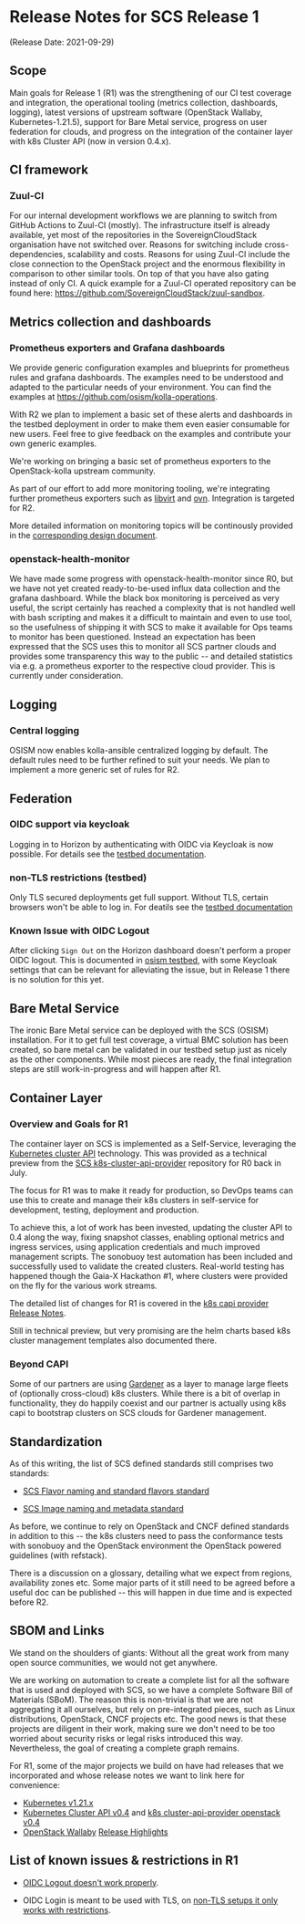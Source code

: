 # Release Notes for SCS Release 1
(Release Date: 2021-09-29)

## Scope

Main goals for Release 1 (R1) was the strengthening of our CI test coverage and
integration, the operational tooling (metrics collection, dashboards, logging),
latest versions of upstream software (OpenStack Wallaby, Kubernetes-1.21.5),
support for Bare Metal service, progress on user federation for clouds, and
progress on the integration of the container layer with k8s Cluster API (now in
version 0.4.x).


## CI framework

### Zuul-CI

For our internal development workflows we are planning to switch from GitHub
Actions to Zuul-CI (mostly). The infrastructure itself is already available,
yet most of the repositories in the SovereignCloudStack organisation have not
switched over. Reasons for switching include cross-dependencies, scalability
and costs. Reasons for using Zuul-CI include the close connection to the
OpenStack project and the enormous flexibility in comparison to other similar
tools. On top of that you have also gating instead of only CI. A quick example
for a Zuul-CI operated repository can be found here:
https://github.com/SovereignCloudStack/zuul-sandbox.

## Metrics collection and dashboards

### Prometheus exporters and Grafana dashboards

We provide generic configuration examples and blueprints for prometheus rules
and grafana dashboards. The examples need to be understood and adapted to the
particular needs of your environment. You can find the examples at
<https://github.com/osism/kolla-operations>.

With R2 we plan to implement a basic set of these alerts and dashboards in the
testbed deployment in order to make them even easier consumable for new users.
Feel free to give feedback on the examples and contribute your own generic
examples.

We're working on bringing a basic set of prometheus exporters to the
OpenStack-kolla upstream community.

As part of our effort to add more monitoring tooling, we're integrating further
prometheus exporters such as
[libvirt](https://review.opendev.org/c/openstack/kolla-ansible/+/643568) and
[ovn](https://review.opendev.org/c/openstack/kolla/+/762986). Integration is
targeted for R2.

More detailed information on monitoring topics will be continously provided in
the [corresponding design
document](https://github.com/SovereignCloudStack/Docs/blob/main/Design-Docs/monitoring.md).

### openstack-health-monitor

We have made some progress with openstack-health-monitor since R0, but we have
not yet created ready-to-be-used influx data collection and the grafana
dashboard.  While the black box monitoring is perceived as very useful, the
script certainly has reached a complexity that is not handled well with bash
scripting and makes it a difficult to maintain and even to use tool, so the
usefulness of shipping it with SCS to make it available for Ops teams to
monitor has been questioned. Instead an expectation has been expressed that the
SCS uses this to monitor all SCS partner clouds and provides some transparency
this way to the public -- and detailed statistics via e.g. a prometheus
exporter to the respective cloud provider. This is currently under consideration.

## Logging

### Central logging

OSISM now enables kolla-ansible centralized logging by default. The default
rules need to be further refined to suit your needs. We plan to implement a
more generic set of rules for R2.

## Federation

### OIDC support via keycloak

Logging in to Horizon by authenticating with OIDC via Keycloak is now possible.
For details see the [testbed documentation](
https://github.com/osism/testbed/blob/8430afdd36307acc1bf5ebd930ecbd3dd4b1dd22/docs/source/usage.rst#authentication-with-openid-connect).

### non-TLS restrictions (testbed)

Only TLS secured deployments get full support.
Without TLS, certain browsers won't be able to log in.
For deatils see the [testbed documentation](
https://github.com/osism/testbed/blob/8430afdd36307acc1bf5ebd930ecbd3dd4b1dd22/docs/source/usage.rst#ssl-tls-connection-to-keycloak-openid-connect-provider)

### Known Issue with OIDC Logout

After clicking `Sign Out` on the Horizon dashboard doesn't perform
a proper OIDC logout. This is documented in [osism testbed](
https://github.com/osism/testbed/blob/8430afdd36307acc1bf5ebd930ecbd3dd4b1dd22/docs/source/usage.rst#openstack-web-dashboard-horizon-logout),
with some Keycloak settings that can be relevant for alleviating the issue,
but in Release 1 there is no solution for this yet.


## Bare Metal Service

The ironic Bare Metal service can be deployed with the SCS (OSISM)
installation. For it to get full test coverage, a virtual BMC
solution has been created, so bare metal can be validated in our testbed
setup just as nicely as the other components. While most pieces
are ready, the final integration steps are still work-in-progress
and will happen after R1.

## Container Layer 

### Overview and Goals for R1

The container layer on SCS is implemented as a Self-Service,
leveraging the [Kubernetes cluster API](https://cluster-api.sigs.k8s.io/)
technology. This was provided as a technical preview from the
[SCS k8s-cluster-api-provider](https://github.com/SovereignCloudStack/k8s-cluster-api-provider)
repository for R0 back in July.

The focus for R1 was to make it ready for production, so DevOps teams can
use this to create and manage their k8s clusters in self-service for
development, testing, deployment and production.

To achieve this, a lot of work has been invested, updating the
cluster API to 0.4 along the way, fixing snapshot classes, enabling
optional metrics and ingress services, using application credentials
and much improved management scripts. The sonobuoy test automation has
been included and successfully used to validate the created clusters.
Real-world testing has happened though the Gaia-X Hackathon #1, where
clusters were provided on the fly for the various work streams.

The detailed list of changes for R1 is covered in the
[k8s capi provider Release Notes](https://github.com/SovereignCloudStack/k8s-cluster-api-provider/blob/master/Release-Notes-R1.md).

Still in technical preview, but very promising are the helm charts
based k8s cluster management templates also documented there.

### Beyond CAPI

Some of our partners are using [Gardener](https://gardener.io) as a layer to manage
large fleets of (optionally cross-cloud) k8s clusters. While there is a bit of
overlap in functionality, they do happily coexist and our partner is actually
using k8s capi to bootstrap clusters on SCS clouds for Gardener management.

## Standardization

As of this writing, the list of SCS defined standards still comprises
two standards:

* [SCS Flavor naming and standard flavors standard](Design-Docs/flavor-naming.md)

* [SCS Image naming and metadata standard](Design-Docs/Image-Properties-Spec.md)

As before, we continue to rely on OpenStack and CNCF defined standards
in addition to this -- the k8s clusters need to pass the conformance
tests with sonobuoy and the OpenStack environment the OpenStack powered
guidelines (with refstack).

There is a discussion on a glossary, detailing what we expect from regions,
availability zones etc. Some major parts of it still need to be agreed
before a useful doc can be published -- this will happen in due time and
is expected before R2.

## SBOM and Links

We stand on the shoulders of giants:
Without all the great work from many open source communities, we would
not get anywhere.

We are working on automation to create a complete list for all the software
that is used and deployed with SCS, so we have a complete Software Bill
of Materials (SBoM). The reason this is non-trivial is that we are not
aggregating it all ourselves, but rely on pre-integrated pieces, such
as Linux distributions, OpenStack, CNCF projects etc. The good news is
that these projects are diligent in their work, making sure we don't need
to be too worried about security risks or legal risks introduced this way.
Nevertheless, the goal of creating a complete graph remains.

For R1, some of the major projects we build on have had releases that we
incorporated and whose release notes we want to link here for convenience:

* [Kubernetes v1.21.x](https://github.com/kubernetes/kubernetes/releases)
* [Kubernetes Cluster API v0.4](https://github.com/kubernetes-sigs/cluster-api/releases)
  and [k8s cluster-api-provider openstack v0.4](https://github.com/kubernetes-sigs/cluster-api-provider-openstack/releases)
* [OpenStack Wallaby](https://releases.openstack.org/wallaby/) [Release Highlights](https://releases.openstack.org/wallaby/highlights.html)

## List of known issues & restrictions in R1

* [OIDC Logout doesn't work properly](#Known-Issue-with-OIDC-Logout).

* OIDC Login is meant to be used with TLS, on
[non-TLS setups it only works with restrictions](#non-TLS-restrictions-testbed).


